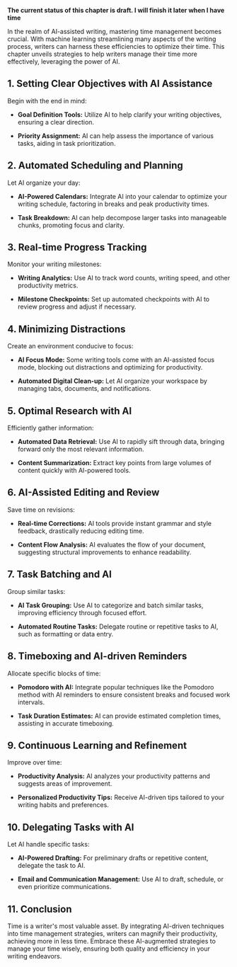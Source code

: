 **The current status of this chapter is draft. I will finish it later when I have time**

In the realm of AI-assisted writing, mastering time management becomes crucial. With machine learning streamlining many aspects of the writing process, writers can harness these efficiencies to optimize their time. This chapter unveils strategies to help writers manage their time more effectively, leveraging the power of AI.

**1. Setting Clear Objectives with AI Assistance**
--------------------------------------------------

Begin with the end in mind:

* **Goal Definition Tools:** Utilize AI to help clarify your writing objectives, ensuring a clear direction.

* **Priority Assignment:** AI can help assess the importance of various tasks, aiding in task prioritization.

**2. Automated Scheduling and Planning**
----------------------------------------

Let AI organize your day:

* **AI-Powered Calendars:** Integrate AI into your calendar to optimize your writing schedule, factoring in breaks and peak productivity times.

* **Task Breakdown:** AI can help decompose larger tasks into manageable chunks, promoting focus and clarity.

**3. Real-time Progress Tracking**
----------------------------------

Monitor your writing milestones:

* **Writing Analytics:** Use AI to track word counts, writing speed, and other productivity metrics.

* **Milestone Checkpoints:** Set up automated checkpoints with AI to review progress and adjust if necessary.

**4. Minimizing Distractions**
------------------------------

Create an environment conducive to focus:

* **AI Focus Mode:** Some writing tools come with an AI-assisted focus mode, blocking out distractions and optimizing for productivity.

* **Automated Digital Clean-up:** Let AI organize your workspace by managing tabs, documents, and notifications.

**5. Optimal Research with AI**
-------------------------------

Efficiently gather information:

* **Automated Data Retrieval:** Use AI to rapidly sift through data, bringing forward only the most relevant information.

* **Content Summarization:** Extract key points from large volumes of content quickly with AI-powered tools.

**6. AI-Assisted Editing and Review**
-------------------------------------

Save time on revisions:

* **Real-time Corrections:** AI tools provide instant grammar and style feedback, drastically reducing editing time.

* **Content Flow Analysis:** AI evaluates the flow of your document, suggesting structural improvements to enhance readability.

**7. Task Batching and AI**
---------------------------

Group similar tasks:

* **AI Task Grouping:** Use AI to categorize and batch similar tasks, improving efficiency through focused effort.

* **Automated Routine Tasks:** Delegate routine or repetitive tasks to AI, such as formatting or data entry.

**8. Timeboxing and AI-driven Reminders**
-----------------------------------------

Allocate specific blocks of time:

* **Pomodoro with AI:** Integrate popular techniques like the Pomodoro method with AI reminders to ensure consistent breaks and focused work intervals.

* **Task Duration Estimates:** AI can provide estimated completion times, assisting in accurate timeboxing.

**9. Continuous Learning and Refinement**
-----------------------------------------

Improve over time:

* **Productivity Analysis:** AI analyzes your productivity patterns and suggests areas of improvement.

* **Personalized Productivity Tips:** Receive AI-driven tips tailored to your writing habits and preferences.

**10. Delegating Tasks with AI**
--------------------------------

Let AI handle specific tasks:

* **AI-Powered Drafting:** For preliminary drafts or repetitive content, delegate the task to AI.

* **Email and Communication Management:** Use AI to draft, schedule, or even prioritize communications.

**11. Conclusion**
------------------

Time is a writer's most valuable asset. By integrating AI-driven techniques into time management strategies, writers can magnify their productivity, achieving more in less time. Embrace these AI-augmented strategies to manage your time wisely, ensuring both quality and efficiency in your writing endeavors.
